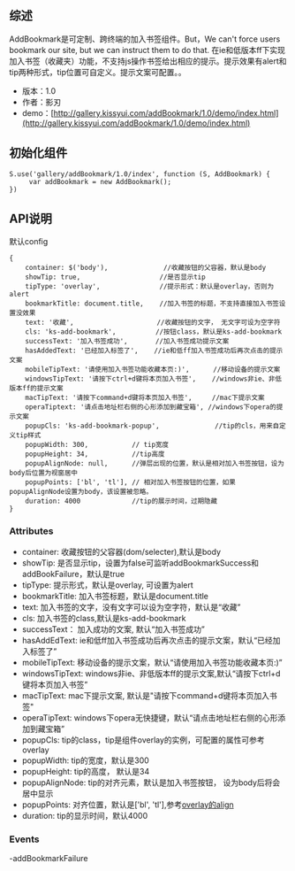 ## 综述

AddBookmark是可定制、跨终端的加入书签组件。But，We can't force users bookmark our site, but we can instruct them to do that. 在ie和低版本ff下实现加入书签（收藏夹）功能，不支持js操作书签给出相应的提示。提示效果有alert和tip两种形式，tip位置可自定义。提示文案可配置。。

* 版本：1.0
* 作者：影刃
* demo：[http://gallery.kissyui.com/addBookmark/1.0/demo/index.html](http://gallery.kissyui.com/addBookmark/1.0/demo/index.html)


## 初始化组件

    S.use('gallery/addBookmark/1.0/index', function (S, AddBookmark) {
         var addBookmark = new AddBookmark();
    })

## API说明
默认config

	{
		container: $('body'),		       //收藏按钮的父容器，默认是body
		showTip: true,                    //是否显示tip
		tipType: 'overlay',               //提示形式：默认是overlay，否则为alert
		bookmarkTitle: document.title,    //加入书签的标题，不支持直接加入书签设置没效果
		text: '收藏',                     //收藏按钮的文字， 无文字可设为空字符
		cls: 'ks-add-bookmark',          //按钮class，默认是ks-add-bookmark
		successText: '加入书签成功',       //加入书签成功提示文案
		hasAddedText: '已经加入标签了',    //ie和低ff加入书签成功后再次点击的提示文案
		mobileTipText: '请使用加入书签功能收藏本页:)',      //移动设备的提示文案
		windowsTipText: '请按下ctrl+d键将本页加入书签',    //windows非ie、非低版本ff的提示文案
		macTipText: '请按下command+d键将本页加入书签',     //mac下提示文案
		operaTiptext: '请点击地址栏右侧的心形添加到藏宝箱', //windows下opera的提示文案
		popupCls: 'ks-add-bookmark-popup',              //tip的cls，用来自定义tip样式
		popupWidth: 300,           // tip宽度
		popupHeight: 34,           //tip高度
		popupAlignNode: null,      //弹层出现的位置，默认是相对加入书签按钮，设为body后位置为视窗居中
		popupPoints: ['bl', 'tl'], // 相对加入书签按钮的位置，如果popupAlignNode设置为body，该设置被忽略。
		duration: 4000             //tip的展示时间，过期隐藏
	}


### Attributes
- container: 收藏按钮的父容器(dom/selecter),默认是body
- showTip:  是否显示tip，设置为false可监听addBookmarkSuccess和addBookFailure，默认是true
- tipType: 提示形式，默认是overlay, 可设置为alert
- bookmarkTitle: 加入书签标题，默认是document.title
- text: 加入书签的文字，没有文字可以设为空字符，默认是“收藏”
- cls:  加入书签的class,默认是ks-add-bookmark
- successText： 加入成功的文案,  默认“加入书签成功”
- hasAddEdText: ie和低ff加入书签成功后再次点击的提示文案，默认“已经加入标签了”
- mobileTipText: 移动设备的提示文案，默认“请使用加入书签功能收藏本页:)”
- windowsTipText: windows非ie、非低版本ff的提示文案,默认“请按下ctrl+d键将本页加入书签”
- macTipText: mac下提示文案, 默认是"请按下command+d键将本页加入书签"
- operaTipText: windows下opera无快捷键，默认“请点击地址栏右侧的心形添加到藏宝箱”
- popupCls:  tip的class，tip是组件overlay的实例，可配置的属性可参考overlay
- popupWidth: tip的宽度，默认是300
- popupHeight: tip的高度， 默认是34
- popupAlignNode: tip的对齐元素，默认是加入书签按钮， 设为body后将会居中显示
- popupPoints: 对齐位置，默认是['bl', 'tl'],参考[overlay的align](http://docs.kissyui.com/1.4/docs/html/api/component/extension/align.html#component.extension.Align.prototype.align)
- duration:  tip的显示时间，默认4000


### Events



-addBookmarkFailure

